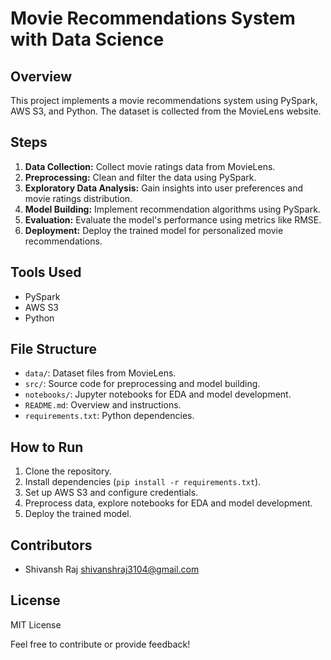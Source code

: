 # Movie Recommendations System with Data Science

## Overview
This project implements a movie recommendations system using PySpark, AWS S3, and Python. The dataset is collected from the MovieLens website.

## Steps
1. **Data Collection:** Collect movie ratings data from MovieLens.
2. **Preprocessing:** Clean and filter the data using PySpark.
3. **Exploratory Data Analysis:** Gain insights into user preferences and movie ratings distribution.
4. **Model Building:** Implement recommendation algorithms using PySpark.
5. **Evaluation:** Evaluate the model's performance using metrics like RMSE.
6. **Deployment:** Deploy the trained model for personalized movie recommendations.

## Tools Used
- PySpark
- AWS S3
- Python

## File Structure
- `data/`: Dataset files from MovieLens.
- `src/`: Source code for preprocessing and model building.
- `notebooks/`: Jupyter notebooks for EDA and model development.
- `README.md`: Overview and instructions.
- `requirements.txt`: Python dependencies.

## How to Run
1. Clone the repository.
2. Install dependencies (`pip install -r requirements.txt`).
3. Set up AWS S3 and configure credentials.
4. Preprocess data, explore notebooks for EDA and model development.
5. Deploy the trained model.

## Contributors
- Shivansh Raj <shivanshraj3104@gmail.com>

## License
MIT License

Feel free to contribute or provide feedback!
